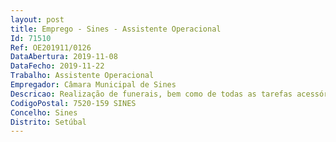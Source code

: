 ```yaml
--- 
layout: post
title: Emprego - Sines - Assistente Operacional
Id: 71510
Ref: OE201911/0126
DataAbertura: 2019-11-08
DataFecho: 2019-11-22
Trabalho: Assistente Operacional
Empregador: Câmara Municipal de Sines
Descricao: Realização de funerais, bem como de todas as tarefas acessórias, nomeadamente abertura e fechode covas e de sepulturas, trasladações para ossários ou entre sepulturas, limpeza geral, construçãode bordaduras e de muretes em sepulturas temporárias, arranque de ervas e aplicação de herbicida.
CodigoPostal: 7520-159 SINES
Concelho: Sines
Distrito: Setúbal
--- 
```

